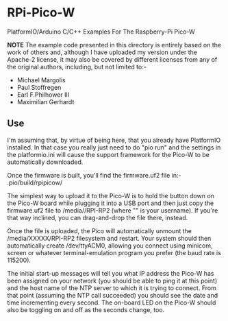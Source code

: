 # RPi-Pico-W
PlatformIO/Arduino C/C++ Examples For The Raspberry-Pi Pico-W

**NOTE** The example code presented in this directory is entirely based on the work of others and, although I have uploaded my version under the Apache-2 license, it may also be covered by different licenses from any of the original authors, including, but not limited to:-
- Michael Margolis
- Paul Stoffregen
- Earl F.Philhower III
- Maximilian Gerhardt


## Use
I'm assuming that, by virtue of being here, that you already have PlatformIO installed.  In that case you really just need to do "pio run" and the settings in the platformio.ini will cause the support framework for the Pico-W to be automatically downloaded.

Once the firmware is built, you'll find the firmware.uf2 file in:-  .pio/build/rpipicow/

The simplest way to upload it to the Pico-W is to hold the button down on the Pico-W board while plugging it into a USB port and then just copy the firmware.uf2 file to /media/<YOUR-ID>/RPI-RP2 (where "<YOUR-ID>" is your username). If you're that way inclined, you can drag-and-drop the file there, instead.

Once the file is uploaded, the Pico will automatically unmount the /media/XXXXX/RPI-RP2 filesystem and restart.  Your system should then automatically create /dev/ttyACM0, allowing you connect using minicom, screen or whatever terminal-emulation program you prefer (the baud rate is 115200).

The initial start-up messages will tell you what IP address the Pico-W has been assigned on your network (you should be able to ping it at this point) and the host name of the NTP server to which it is trying to connect.  From that point (assuming the NTP call succeeded) you should see the date and time incrementing every second.  The on-board LED on the Pico-W should also be toggling on and off as the seconds change, too.



